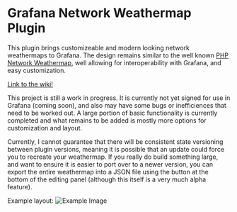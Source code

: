 # Grafana Network Weathermap Plugin

This plugin brings customizeable and modern looking network weathermaps to Grafana. The design remains similar to the well known [PHP Network Weathermap](https://www.network-weathermap.com/), well allowing for interoperability with Grafana, and easy customization.

[Link to the wiki!](https://grafana-weathermap.seth.cx/)

This project is still a work in progress. It is currently not yet signed for use in Grafana (coming soon), and also may have some bugs or inefficiences that need to be worked out. A large portion of basic functionality is currently completed and what remains to be added is mostly more options for customization and layout.

Currently, I cannot guarantee that there will be consistent state versioning between plugin versions, meaning it is possible that an update could force you to recreate your weathermap. If you really do build something large, and want to ensure it is easier to port over to a newer version, you can export the entire weathermap into a JSON file using the button at the bottom of the editing panel (although this itself is a very much alpha feature).

Example layout:
![Example Image](https://github.com/knightss27/grafana-network-weathermap/blob/main/src/img/general-example.png)
